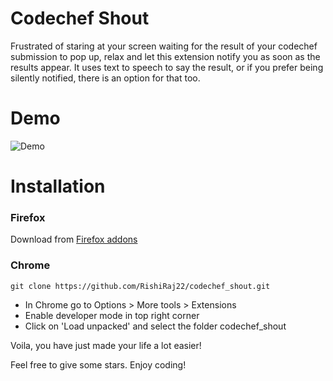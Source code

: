 # Codechef Shout
Frustrated of staring at your screen waiting for the result of your codechef submission to pop up, relax and let this extension notify you as soon as the results appear. It uses text to speech to say the result, or if you prefer being silently notified, there is an option for that too. 

# Demo
![Demo](demo.gif)

# Installation

### Firefox
Download from [Firefox addons](https://addons.mozilla.org/en-US/firefox/addon/codechef-shout/)

### Chrome
```
git clone https://github.com/RishiRaj22/codechef_shout.git
```
* In Chrome go to Options > More tools > Extensions
* Enable developer mode in top right corner
* Click on 'Load unpacked' and select the folder codechef_shout

Voila, you have just made your life a lot easier!


Feel free to give some stars. Enjoy coding!
